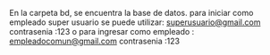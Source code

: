 En la carpeta bd, se encuentra la base de datos.
para iniciar como empleado  super usuario se puede utilizar:
superusuario@gmail.com 
contrasenia :123 
o para ingresar como empleado :
empleadocomun@gmail.com
contrasenia :123 
